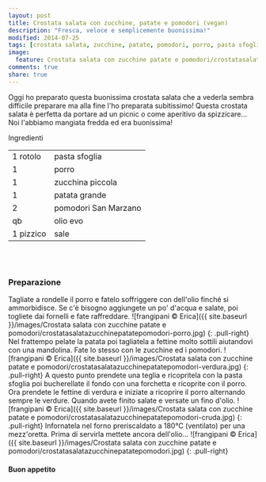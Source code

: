 ```yaml
---
layout: post
title: Crostata salata con zucchine, patate e pomodori (vegan)
description: "Fresca, veloce e semplicemente buonissima!"
modified: 2014-07-25
tags: [crostata salata, zucchine, patate, pomodori, porro, pasta sfoglia, vegan]
image:
  feature: Crostata salata con zucchine patate e pomodori/crostatasalatazucchinepatatepomodori-header.jpg
comments: true
share: true
---
```


Oggi ho preparato questa buonissima crostata salata che a vederla sembra difficile preparare ma alla fine l'ho preparata subitissimo! Questa crostata salata è perfetta da portare ad un picnic o come aperitivo da spizzicare... Noi l'abbiamo mangiata fredda ed era buonissima!


<div class="ingredients">
  <div class="ingredients-title">Ingredienti</div>
  <table>
    <tbody>
      <tr>
        <td>1 rotolo</td>
        <td>pasta sfoglia</td>
      </tr>
      <tr>
        <td>1</td>
        <td>porro</td>
      </tr>
      <tr>
        <td>1</td>
        <td>zucchina piccola</td>
      </tr>
      <tr>
        <td>1</td>
        <td>patata grande</td>
      </tr>
      <tr>
        <td>2</td>
        <td>pomodori San Marzano</td>
      </tr>
      <tr>
        <td>qb</td>
        <td>olio evo</td>
      </tr>
      <tr>
        <td>1 pizzico</td>
        <td>sale</td>
      </tr>
    </tbody>
  </table>
  <br></br>
</div>


<h3>
  <font color="grey">
    <i class="icon-cogs"></i>
  </font> Preparazione
</h3>

Tagliate a rondelle il porro e fatelo soffriggere con dell'olio finché si ammorbidisce. Se c'è bisogno aggiungete un po' d'acqua e salate, poi togliete dai fornelli e fate raffreddare.
![frangipani © Erica]({{ site.baseurl }}/images/Crostata salata con zucchine patate e pomodori/crostatasalatazucchinepatatepomodori-porro.jpg)
{: .pull-right}
Nel frattempo pelate la patata poi tagliatela a fettine molto sottili aiutandovi con una mandolina. Fate lo stesso con le zucchine ed i pomodori.
![frangipani © Erica]({{ site.baseurl }}/images/Crostata salata con zucchine patate e pomodori/crostatasalatazucchinepatatepomodori-verdura.jpg)
{: .pull-right}
A questo punto prendete una teglia e ricopritela con la pasta sfoglia poi bucherellate il fondo con una forchetta e ricoprite con il porro. Ora prendete le fettine di verdura e iniziate a ricoprire il porro alternando sempre le verdure. Quando avete finito salate e versate un fino d'olio.
![frangipani © Erica]({{ site.baseurl }}/images/Crostata salata con zucchine patate e pomodori/crostatasalatazucchinepatatepomodori-cruda.jpg)
{: .pull-right}
Infornatela nel forno preriscaldato a 180°C (ventilato) per una mezz'oretta. Prima di servirla mettete ancora dell'olio...
![frangipani © Erica]({{ site.baseurl }}/images/Crostata salata con zucchine patate e pomodori/crostatasalatazucchinepatatepomodori.jpg)
{: .pull-right}


<h4>Buon appetito
  <font color="red">
    <i class="icon-smile"></i>
  </font>
</h4>

